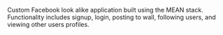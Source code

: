 Custom Facebook look alike application built using the MEAN stack. Functionality includes signup, login, posting to wall, following users, and viewing other users profiles.